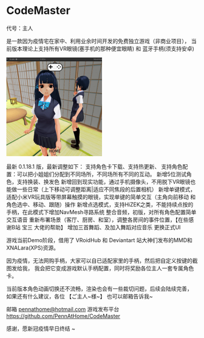 # CodeMaster

代号：主人 

是一款因为疫情宅在家中、利用业余时间开发的免费独立游戏（非商业项目），
当前版本理论上支持所有VR眼镜(塞手机的那种便宜眼睛) 和 蓝牙手柄(须支持安卓)

<img src="URPToon_v0.1.16.8.png" width="50%"> 

最新 0.1.18.1 版，最新调整如下：
支持角色卡下载、支持热更新、
支持角色配置：可以把小姐姐们分配到不同场所，不同场所有不同的互动。
新增5位测试角色，支持换装、换发色
新增回到现实功能，通过手机摄像头，不用脱下VR眼镜也能做一些日常（上下移动可调整距离|适应不同焦段的后置相机）
新增单键模式，适配小米VR玩具版等带屏幕触摸的眼镜，实现单键的简单交互（主角向前移动 和 角色选中、移动、跟随）操作
新增点选模式，支持HiZEK之类，不能持续点按的手柄，在此模式下增加NavMesh寻路系统
整合音频，初版，对所有角色配置简单交互语音
重新布署场景（客厅、厨房、和室），调整各房间的事件位置，【在些感谢B站 宝三 大佬的帮助】
增加三首舞蹈、及加入舞蹈对应音乐
更换正式UI


游戏当前Demo阶段，借用了 VRoidHub 和 Deviantart 站大神们发布的MMD和XNALara(XPS)资源。

因为疫情，无法网购手柄，大家可以自已适配家里的手柄，然后把自定义按键的截图发给我，
我会把它变成游戏默认手柄配置，同时将奖励各位主人一套专属角色卡。

当前版本角色动画切换还不流畅，渲染也会有一些裁切问题，后续会陆续完善，
如果还有什么建议，各位 【ご主人~様~】 也可以邮箱告诉我~

邮箱 pennathome@hotmail.com
游戏发布平台 https://github.com/PennAtHome/CodeMaster

感谢，愿新冠疫情早日终结 ~